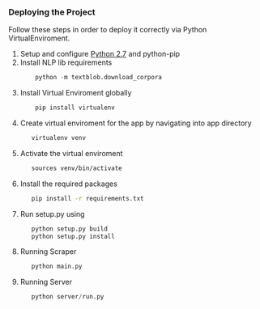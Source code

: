 ### Deploying the Project
Follow these steps in order to deploy it correctly via Python VirtualEnviroment.
 1. Setup and configure [Python 2.7](https://www.python.org/download/releases/2.7/) and python-pip
 2. Install NLP lib requirements 
    ```python
        python -m textblob.download_corpora
    ```
 3. Install Virtual Enviroment globally
    ```bash
        pip install virtualenv
    ```
4. Create virtual enviroment for the app by navigating into app directory
    ```bash
       virtualenv venv
    ```
5. Activate the virtual enviroment
    ```bash
       sources venv/bin/activate
    ```
6. Install the required packages
    ```bash
       pip install -r requirements.txt
    ```
7. Run setup.py using
    ```python
       python setup.py build
       python setup.py install
    ```
8. Running Scraper
    ```python
       python main.py
    ```
9. Running Server
    ```python
       python server/run.py
    ```